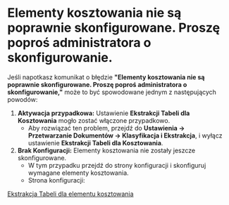# Elementy kosztowania nie są poprawnie skonfigurowane. Proszę poproś administratora o skonfigurowanie.

Jeśli napotkasz komunikat o błędzie **"Elementy kosztowania nie są poprawnie skonfigurowane. Proszę poproś administratora o skonfigurowanie,"** może to być spowodowane jednym z następujących powodów:

1. **Aktywacja przypadkowa:** Ustawienie **Ekstrakcji Tabeli dla Kosztowania** mogło zostać włączone przypadkowo.
   * Aby rozwiązać ten problem, przejdź do **Ustawienia → Przetwarzanie Dokumentów → Klasyfikacja i Ekstrakcja**, i wyłącz ustawienie **Ekstrakcji Tabeli dla Kosztowania**.
2. **Brak Konfiguracji:** Elementy kosztowania nie zostały jeszcze skonfigurowane.
   * W tym przypadku przejdź do strony konfiguracji i skonfiguruj wymagane elementy kosztowania.
   * Strona konfiguracji:

[Ekstrakcja Tabeli dla elementu kosztowania](https://docs.docbits.com/infor-integration-and-configuration/importing-customer-master-data/m3/table-extraction-for-costing-element)

